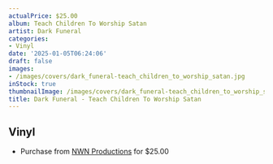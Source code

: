 ```yaml
---
actualPrice: $25.00
album: Teach Children To Worship Satan
artist: Dark Funeral
categories:
- Vinyl
date: '2025-01-05T06:24:06'
draft: false
images:
- /images/covers/dark_funeral-teach_children_to_worship_satan.jpg
inStock: true
thumbnailImage: /images/covers/dark_funeral-teach_children_to_worship_satan-thumb.jpg
title: Dark Funeral - Teach Children To Worship Satan
---
```


## Vinyl
* Purchase from [NWN Productions](http://shop.nwnprod.com/index.php?route=product/product&path=75&product_id=59117&sort=pd.name&order=ASC) for $25.00
